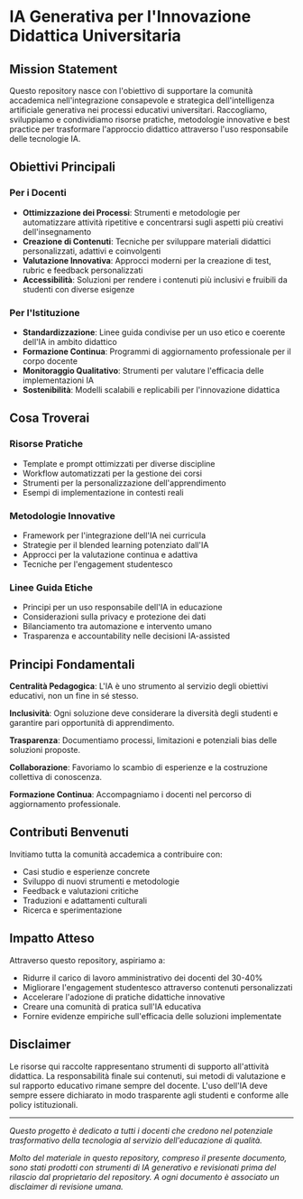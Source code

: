 # IA Generativa per l'Innovazione Didattica Universitaria

## Mission Statement

Questo repository nasce con l'obiettivo di supportare la comunità accademica nell'integrazione consapevole e strategica dell'intelligenza artificiale generativa nei processi educativi universitari. Raccogliamo, sviluppiamo e condividiamo risorse pratiche, metodologie innovative e best practice per trasformare l'approccio didattico attraverso l'uso responsabile delle tecnologie IA.

## Obiettivi Principali

### Per i Docenti
- **Ottimizzazione dei Processi**: Strumenti e metodologie per automatizzare attività ripetitive e concentrarsi sugli aspetti più creativi dell'insegnamento
- **Creazione di Contenuti**: Tecniche per sviluppare materiali didattici personalizzati, adattivi e coinvolgenti
- **Valutazione Innovativa**: Approcci moderni per la creazione di test, rubric e feedback personalizzati
- **Accessibilità**: Soluzioni per rendere i contenuti più inclusivi e fruibili da studenti con diverse esigenze

### Per l'Istituzione
- **Standardizzazione**: Linee guida condivise per un uso etico e coerente dell'IA in ambito didattico
- **Formazione Continua**: Programmi di aggiornamento professionale per il corpo docente
- **Monitoraggio Qualitativo**: Strumenti per valutare l'efficacia delle implementazioni IA
- **Sostenibilità**: Modelli scalabili e replicabili per l'innovazione didattica

## Cosa Troverai

### Risorse Pratiche
- Template e prompt ottimizzati per diverse discipline
- Workflow automatizzati per la gestione dei corsi
- Strumenti per la personalizzazione dell'apprendimento
- Esempi di implementazione in contesti reali

### Metodologie Innovative
- Framework per l'integrazione dell'IA nei curricula
- Strategie per il blended learning potenziato dall'IA
- Approcci per la valutazione continua e adattiva
- Tecniche per l'engagement studentesco

### Linee Guida Etiche
- Principi per un uso responsabile dell'IA in educazione
- Considerazioni sulla privacy e protezione dei dati
- Bilanciamento tra automazione e intervento umano
- Trasparenza e accountability nelle decisioni IA-assisted

## Principi Fondamentali

**Centralità Pedagogica**: L'IA è uno strumento al servizio degli obiettivi educativi, non un fine in sé stesso.

**Inclusività**: Ogni soluzione deve considerare la diversità degli studenti e garantire pari opportunità di apprendimento.

**Trasparenza**: Documentiamo processi, limitazioni e potenziali bias delle soluzioni proposte.

**Collaborazione**: Favoriamo lo scambio di esperienze e la costruzione collettiva di conoscenza.

**Formazione Continua**: Accompagniamo i docenti nel percorso di aggiornamento professionale.

## Contributi Benvenuti

Invitiamo tutta la comunità accademica a contribuire con:
- Casi studio e esperienze concrete
- Sviluppo di nuovi strumenti e metodologie
- Feedback e valutazioni critiche
- Traduzioni e adattamenti culturali
- Ricerca e sperimentazione

## Impatto Atteso

Attraverso questo repository, aspiriamo a:
- Ridurre il carico di lavoro amministrativo dei docenti del 30-40%
- Migliorare l'engagement studentesco attraverso contenuti personalizzati
- Accelerare l'adozione di pratiche didattiche innovative
- Creare una comunità di pratica sull'IA educativa
- Fornire evidenze empiriche sull'efficacia delle soluzioni implementate

## Disclaimer

Le risorse qui raccolte rappresentano strumenti di supporto all'attività didattica. La responsabilità finale sui contenuti, sui metodi di valutazione e sul rapporto educativo rimane sempre del docente. L'uso dell'IA deve sempre essere dichiarato in modo trasparente agli studenti e conforme alle policy istituzionali.

---

*Questo progetto è dedicato a tutti i docenti che credono nel potenziale trasformativo della tecnologia al servizio dell'educazione di qualità.*

*Molto del materiale in questo repository, compreso il presente documento, sono stati prodotti con strumenti di IA generativo e revisionati prima del rilascio dal proprietario del repository. A ogni documento è associato un disclaimer di revisione umana.*
